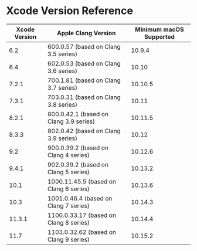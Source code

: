 # Xcode Version Reference

| Xcode Version | Apple Clang Version                    | Minimum macOS Supported |
| ------------- | -------------------------------------- | ----------------------- |
| 6.2           | 600.0.57 (based on Clang 3.5 series)   | 10.9.4                  |
| 6.4           | 602.0.53 (based on Clang 3.6 series)   | 10.10                   |
| 7.2.1         | 700.1.81 (based on Clang 3.7 series)   | 10.10.5                 |
| 7.3.1         | 703.0.31 (based on Clang 3.8 series)   | 10.11                   |
| 8.2.1         | 800.0.42.1 (based on Clang 3.9 series) | 10.11.5                 |
| 8.3.3         | 802.0.42 (based on Clang 3.9 series)   | 10.12                   |
| 9.2           | 900.0.39.2 (based on Clang 4 series)   | 10.12.6                 |
| 9.4.1         | 902.0.39.2 (based on Clang 5 series)   | 10.13.2                 |
| 10.1          | 1000.11.45.5 (based on Clang 6 series) | 10.13.6                 |
| 10.3          | 1001.0.46.4 (based on Clang 7 series)  | 10.14.3                 |
| 11.3.1        | 1100.0.33.17 (based on Clang 8 series) | 10.14.4                 |
| 11.7          | 1103.0.32.62 (based on Clang 9 series) | 10.15.2                 |
